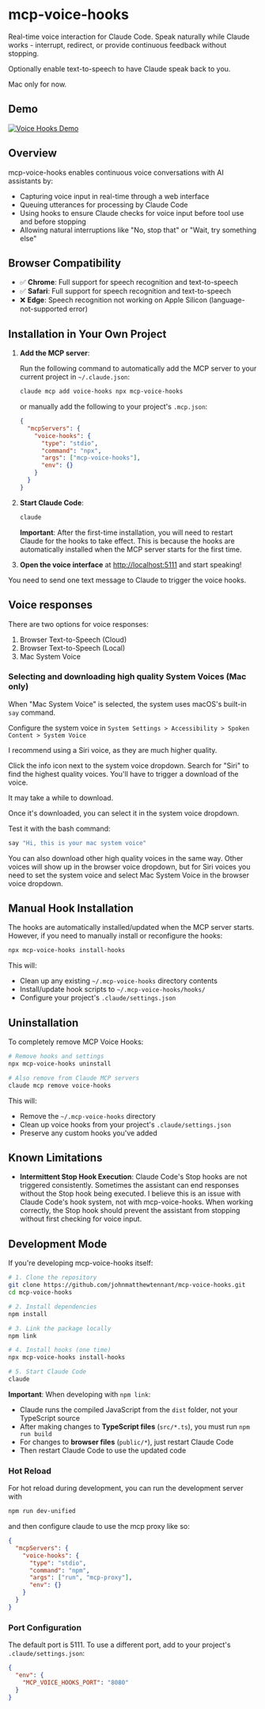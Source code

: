 # mcp-voice-hooks

Real-time voice interaction for Claude Code. Speak naturally while Claude works - interrupt, redirect, or provide continuous feedback without stopping.

Optionally enable text-to-speech to have Claude speak back to you.

Mac only for now.

## Demo

[![Voice Hooks Demo](https://img.youtube.com/vi/KpkxvJ65gbM/0.jpg)](https://youtu.be/KpkxvJ65gbM)

## Overview

mcp-voice-hooks enables continuous voice conversations with AI assistants by:

- Capturing voice input in real-time through a web interface
- Queuing utterances for processing by Claude Code
- Using hooks to ensure Claude checks for voice input before tool use and before stopping
- Allowing natural interruptions like "No, stop that" or "Wait, try something else"

## Browser Compatibility

- ✅ **Chrome**: Full support for speech recognition and text-to-speech
- ✅ **Safari**: Full support for speech recognition and text-to-speech
- ❌ **Edge**: Speech recognition not working on Apple Silicon (language-not-supported error)

## Installation in Your Own Project

1. **Add the MCP server**:

   Run the following command to automatically add the MCP server to your current project in `~/.claude.json`:

    ```bash
    claude mcp add voice-hooks npx mcp-voice-hooks
    ```

   or manually add the following to your project's `.mcp.json`:

   ```json
   {
     "mcpServers": {
       "voice-hooks": {
         "type": "stdio",
         "command": "npx",
         "args": ["mcp-voice-hooks"],
         "env": {}
       }
     }
   }
   ```

2. **Start Claude Code**:

   ```bash
   claude
   ```

   **Important**: After the first-time installation, you will need to restart Claude for the hooks to take effect. This is because the hooks are automatically installed when the MCP server starts for the first time.

3. **Open the voice interface** at <http://localhost:5111> and start speaking!

  You need to send one text message to Claude to trigger the voice hooks.

## Voice responses

There are two options for voice responses:

1. Browser Text-to-Speech (Cloud)
2. Browser Text-to-Speech (Local)
3. Mac System Voice

### Selecting and downloading high quality System Voices (Mac only)

When "Mac System Voice" is selected, the system uses macOS's built-in `say` command.

Configure the system voice in `System Settings > Accessibility > Spoken Content > System Voice`

I recommend using a Siri voice, as they are much higher quality.

Click the info icon next to the system voice dropdown. Search for "Siri" to find the highest quality voices. You'll have to trigger a download of the voice.

It may take a while to download.

Once it's downloaded, you can select it in the system voice dropdown.

Test it with the bash command:

```bash
say "Hi, this is your mac system voice"
```

You can also download other high quality voices in the same way. Other voices will show up in the browser voice dropdown, but for Siri voices you need to set the system voice and select Mac System Voice in the browser voice dropdown.

## Manual Hook Installation

The hooks are automatically installed/updated when the MCP server starts. However, if you need to manually install or reconfigure the hooks:

```bash
npx mcp-voice-hooks install-hooks
```

This will:

- Clean up any existing `~/.mcp-voice-hooks` directory contents
- Install/update hook scripts to `~/.mcp-voice-hooks/hooks/`
- Configure your project's `.claude/settings.json`

## Uninstallation

To completely remove MCP Voice Hooks:

```bash
# Remove hooks and settings
npx mcp-voice-hooks uninstall

# Also remove from Claude MCP servers
claude mcp remove voice-hooks
```

This will:

- Remove the `~/.mcp-voice-hooks` directory
- Clean up voice hooks from your project's `.claude/settings.json`
- Preserve any custom hooks you've added

## Known Limitations

- **Intermittent Stop Hook Execution**: Claude Code's Stop hooks are not triggered consistently. Sometimes the assistant can end responses without the Stop hook being executed. I believe this is an issue with Claude Code's hook system, not with mcp-voice-hooks. When working correctly, the Stop hook should prevent the assistant from stopping without first checking for voice input.

## Development Mode

If you're developing mcp-voice-hooks itself:

```bash
# 1. Clone the repository
git clone https://github.com/johnmatthewtennant/mcp-voice-hooks.git
cd mcp-voice-hooks

# 2. Install dependencies
npm install

# 3. Link the package locally
npm link

# 4. Install hooks (one time)
npx mcp-voice-hooks install-hooks

# 5. Start Claude Code
claude
```

**Important**: When developing with `npm link`:

- Claude runs the compiled JavaScript from the `dist` folder, not your TypeScript source
- After making changes to **TypeScript files** (`src/*.ts`), you must run `npm run build`
- For changes to **browser files** (`public/*`), just restart Claude Code
- Then restart Claude Code to use the updated code

### Hot Reload

For hot reload during development, you can run the development server with

```bash
npm run dev-unified
```

and then configure claude to use the mcp proxy like so:

```json
{
  "mcpServers": {
    "voice-hooks": {
      "type": "stdio",
      "command": "npm",
      "args": ["run", "mcp-proxy"],
      "env": {}
    }
  }
}
```

### Port Configuration

The default port is 5111. To use a different port, add to your project's `.claude/settings.json`:

   ```json
   {
     "env": {
       "MCP_VOICE_HOOKS_PORT": "8080"
     }
   }
   ```
